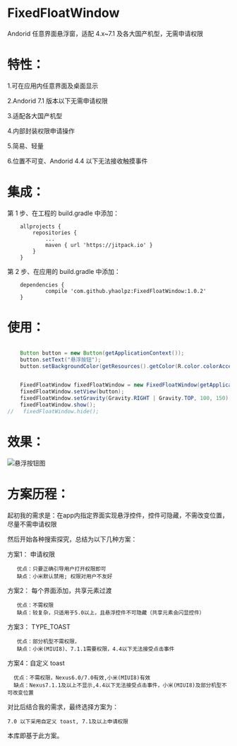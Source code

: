 # FixedFloatWindow
Andorid 任意界面悬浮窗，适配 4.x~7.1 及各大国产机型，无需申请权限


特性：
===

1.可在应用内任意界面及桌面显示

2.Andorid 7.1 版本以下无需申请权限

3.适配各大国产机型

4.内部封装权限申请操作

5.简易、轻量

6.位置不可变、Andorid 4.4 以下无法接收触摸事件


集成：
===

第 1 步、在工程的 build.gradle 中添加：

```
	allprojects {
		repositories {
			...
			maven { url 'https://jitpack.io' }
		}
	}
```
第 2 步、在应用的  build.gradle 中添加：

```
	dependencies {
	        compile 'com.github.yhaolpz:FixedFloatWindow:1.0.2'
	}
```

使用：
===

```java

    Button button = new Button(getApplicationContext());
    button.setText("悬浮按钮");
    button.setBackgroundColor(getResources().getColor(R.color.colorAccent));


    FixedFloatWindow fixedFloatWindow = new FixedFloatWindow(getApplicationContext());
    fixedFloatWindow.setView(button);
    fixedFloatWindow.setGravity(Gravity.RIGHT | Gravity.TOP, 100, 150);
    fixedFloatWindow.show();
//   fixedFloatWindow.hide();
```


效果：
===

![悬浮按钮图](https://raw.githubusercontent.com/yhaolpz/FixedFloatWindow/master/img.jpg)



方案历程：
===

起初我的需求是：在app内指定界面实现悬浮控件，控件可隐藏，不需改变位置，尽量不需申请权限

然后开始各种搜索探究，总结为以下几种方案：


方案1：  申请权限

       优点：只要正确引导用户打开权限即可
       缺点：小米默认禁用; 权限对用户不友好


方案2：  每个界面添加，共享元素过渡

       优点：不需权限
       缺点：较复杂，只适用于5.0以上，且悬浮控件不可隐藏（共享元素会闪显控件）


方案3：  TYPE_TOAST

       优点：部分机型不需权限，
       缺点：小米(MIUI8)、7.1.1需要权限，4.4以下无法接受点击事件


方案4：自定义 toast

      优点：不需权限，Nexus6.0/7.0有效,小米(MIUI8)有效
      缺点：Nexus7.1.1及以上不显示,4.4以下无法接受点击事件，小米(MIUI8)及部分机型不可改变位置


对比后结合我的需求，最终选择方案为：

    7.0 以下采用自定义 toast, 7.1及以上申请权限

本库即基于此方案。












